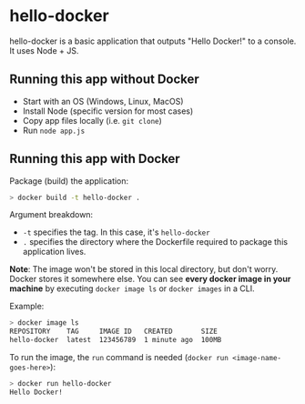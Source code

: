 # hello-docker

hello-docker is a basic application that outputs "Hello Docker!" to a console. It uses Node + JS.

## Running this app without Docker

- Start with an OS (Windows, Linux, MacOS)
- Install Node (specific version for most cases)
- Copy app files locally (i.e. `git clone`)
- Run `node app.js`

## Running this app with Docker

Package (build) the application:

```bash
> docker build -t hello-docker .
```

Argument breakdown:

- `-t` specifies the tag. In this case, it's `hello-docker`
- `.` specifies the directory where the Dockerfile required to package this application lives.

**Note**: The image won't be stored in this local directory, but don't worry. Docker stores it somewhere else. You can see **every docker image in your machine** by executing `docker image ls` or `docker images` in a CLI.

Example:

```bash
> docker image ls
REPOSITORY    TAG     IMAGE ID   CREATED       SIZE
hello-docker  latest  123456789  1 minute ago  100MB
```

To run the image, the `run` command is needed (`docker run <image-name-goes-here>`):

```bash
> docker run hello-docker
Hello Docker!
```
